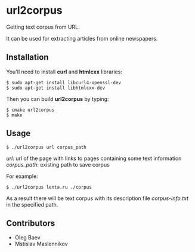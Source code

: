 # url2corpus

Getting text corpus from URL.

It can be used for extracting articles from online newspapers.

## Installation

You'll need to install **curl** and **htmlcxx** libraries:

    $ sudo apt-get install libcurl4-openssl-dev
    $ sudo apt-get install libhtmlcxx-dev

Then you can build **url2corpus** by typing:

    $ cmake url2corpus
    $ make

## Usage

    $ ./url2corpus url corpus_path

*url*: url of the page with links to pages containing some text information  
*corpus_path*: existing path to save corpus

For example:

    $ ./url2corpus lenta.ru ./corpus

As a result there will be text corpus with its description file *corpus-info.txt* in the specified path.

## Contributors

* Oleg Baev
* Mstislav Maslennikov
